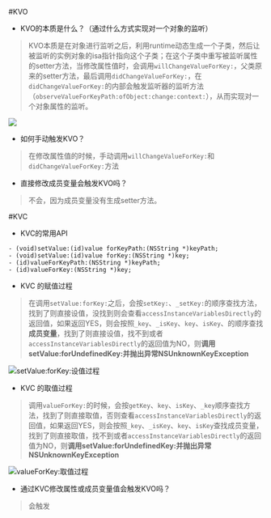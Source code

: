 
#KVO
- KVO的本质是什么？（通过什么方式实现对一个对象的监听）
> KVO本质是在对象进行监听之后，利用runtime动态生成一个子类，然后让被监听的实例对象的isa指针指向这个子类；在这个子类中重写被监听属性的setter方法，当修改属性值时，会调用`willChangeValueForKey:`，父类原来的setter方法，最后调用`didChangeValueForKey:`，在`didChangeValueForKey:`的内部会触发监听器的监听方法       （`observeValueForKeyPath:ofObject:change:context:`），从而实现对一个对象属性的监听。

![](https://ws2.sinaimg.cn/large/006tNc79gy1g1v7yyzq34j31k90u0ase.jpg)

- 如何手动触发KVO？
> 在修改属性值的时候，手动调用`willChangeValueForKey:`和`didChangeValueForKey:`方法

- 直接修改成员变量会触发KVO吗？
> 不会，因为成员变量没有生成setter方法。

#KVC
- KVC的常用API

```
- (void)setValue:(id)value forKeyPath:(NSString *)keyPath;
- (void)setValue:(id)value forKey:(NSString *)key;
- (id)valueForKeyPath:(NSString *)keyPath;
- (id)valueForKey:(NSString *)key; 

```


- KVC 的赋值过程
> 在调用`setValue:forKey:`之后，会按`setKey:`、`_setKey:`的顺序查找方法，找到了则直接设值，没找到则会查看`accessInstanceVariablesDirectly`的返回值，如果返回YES，则会按照`_key`、`_isKey`、`key`、`isKey`、的顺序查找**成员变量**，找到了则直接设值，找不到或者`accessInstanceVariablesDirectly`的返回值为NO，则**调用setValue:forUndefinedKey:并抛出异常NSUnknownKeyException**

![setValue:forKey:设值过程](https://ws1.sinaimg.cn/large/006tNc79gy1g1v1zet91vj31v20tygxc.jpg)


- KVC 的取值过程
> 调用`valueForKey:`的时候，会按`getKey`、`key`、`isKey`、`_key`顺序查找方法，找到了则直接取值，否则查看`accessInstanceVariablesDirectly`的返回值，如果返回YES，则会按照`_key`、`_isKey`、`key`、`isKey`查找成员变量，找到了则直接取值，找不到或者`accessInstanceVariablesDirectly`的返回值为NO，则**调用setValue:forUndefinedKey:并抛出异常NSUnknownKeyException**

![valueForKey:取值过程](https://ws2.sinaimg.cn/large/006tNc79gy1g1v6l1zcf8j31v40ton8c.jpg)


- 通过KVC修改属性或成员变量值会触发KVO吗？

> 会触发